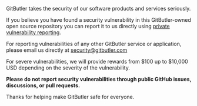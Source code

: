 GitButler takes the security of our software products and services seriously.

If you believe you have found a security vulnerability in this GitButler-owned
open source repository you can report it to us directly using [private vulnerability reporting](https://docs.github.com/en/code-security/security-advisories/guidance-on-reporting-and-writing-information-about-vulnerabilities/privately-reporting-a-security-vulnerability).

For reporting vulnerabilities of any other GitButler service or application,
please email us directly at security@gitbutler.com

For severe vulnerabilities, we will provide rewards from $100 up to $10,000 USD
depending on the severity of the vulnerability.

**Please do not report security vulnerabilities through public GitHub issues,
discussions, or pull requests.**

Thanks for helping make GitButler safe for everyone.
